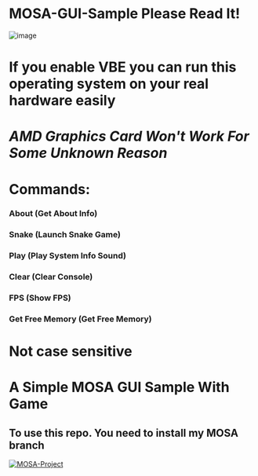 # MOSA-GUI-Sample Please Read It!
![image](https://github.com/nifanfa/MOSA-GUI-Sample/blob/master/QQ截图20210820204623.png)  
# If you enable VBE you can run this operating system on your real hardware easily
# ***AMD Graphics Card Won't Work For Some Unknown Reason***
# Commands:  
### About (Get About Info)
### Snake (Launch Snake Game)
### Play (Play System Info Sound)
### Clear (Clear Console)
### FPS (Show FPS)
### Get Free Memory (Get Free Memory) 

# Not case sensitive

# A Simple MOSA GUI Sample With Game
## To use this repo. You need to install my MOSA branch
[![MOSA-Project](https://github-readme-stats.vercel.app/api/pin/?username=nifanfa&repo=MOSA-Core)](https://github.com/nifanfa/MOSA-Core)
